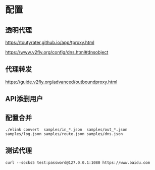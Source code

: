 # 配置


## 透明代理
https://toutyrater.github.io/app/tproxy.html

https://www.v2fly.org/config/dns.html#dnsobject
## 代理转发
https://guide.v2fly.org/advanced/outboundproxy.html

## API添删用户

## 配置合并
```
./elink convert  samples/in_*.json  samples/out_*.json samples/log.json samples/route.json samples/dns.json 
```

## 测试代理
```
curl --socks5 test:password@127.0.0.1:1080 https://www.baidu.com 
```



